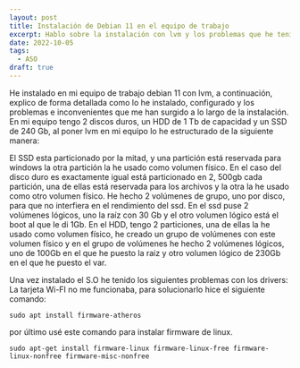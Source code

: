 ```yaml
---
layout: post
title: Instalación de Debian 11 en el equipo de trabajo
excerpt: Hablo sobre la instalación con lvm y los problemas que he tenido.
date: 2022-10-05
tags:
  - ASO
draft: true
---
```

He instalado en mi equipo de trabajo debian 11 con lvm, a continuación, explico de forma detallada como lo he instalado, configurado y los problemas e inconvenientes que me han surgido a lo largo de la instalación. En mi equipo tengo 2 discos duros, un HDD de 1 Tb de capacidad y un SSD de 240 Gb, al poner lvm en mi equipo lo he estructurado de la siguiente manera:

El SSD esta particionado por la mitad, y una partición está reservada para windows la otra partición la he usado como volumen físico. En el caso del disco duro es exactamente igual está particionado en 2, 500gb cada partición, una de ellas está reservada para los archivos y la otra la he usado como otro volumen físico. He hecho 2 volúmenes de grupo, uno por disco, para que no interfiera en el rendimiento del ssd. En el ssd puse 2 volúmenes lógicos, uno la raíz con 30 Gb y el otro volumen lógico está el boot al que le di 1Gb.
En el HDD, tengo 2 particiones, una de ellas la he usado como volumen físico, he creado un grupo de volúmenes con este volumen físico y en el grupo de volúmenes he hecho 2 volúmenes lógicos, uno de 100Gb en el que he puesto la raiz y otro volumen lógico de 230Gb en el que he puesto el var.

Una vez instalado el S.O he tenido los siguientes problemas con los drivers: 
La tarjeta Wi-FI no me funcionaba, para solucionarlo hice el siguiente comando:

```diff-js
sudo apt install firmware-atheros
```

por último usé este comando para instalar firmware de linux.

```diff-js
sudo apt-get install firmware-linux firmware-linux-free firmware-linux-nonfree firmware-misc-nonfree
```
